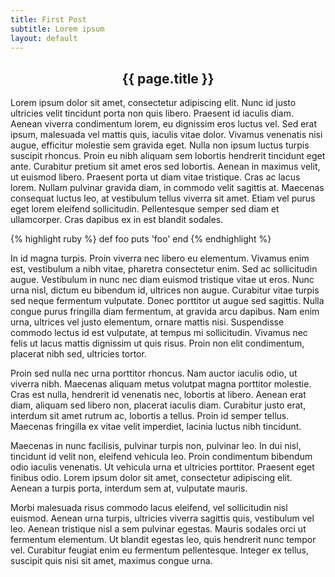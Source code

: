 ```yaml
---
title: First Post
subtitle: Lorem ipsum
layout: default
---
```


<div style="text-align: center;"><h2>{{ page.title }}</h2></div>

Lorem ipsum dolor sit amet, consectetur adipiscing elit. Nunc id justo ultricies velit tincidunt porta non quis libero. Praesent id iaculis diam. Aenean viverra condimentum lorem, eu dignissim eros luctus vel. Sed erat ipsum, malesuada vel mattis quis, iaculis vitae dolor. Vivamus venenatis nisi augue, efficitur molestie sem gravida eget. Nulla non ipsum luctus turpis suscipit rhoncus. Proin eu nibh aliquam sem lobortis hendrerit tincidunt eget ante. Curabitur pretium sit amet eros sed lobortis. Aenean in maximus velit, ut euismod libero. Praesent porta ut diam vitae tristique. Cras ac lacus lorem. Nullam pulvinar gravida diam, in commodo velit sagittis at. Maecenas consequat luctus leo, at vestibulum tellus viverra sit amet. Etiam vel purus eget lorem eleifend sollicitudin. Pellentesque semper sed diam et ullamcorper. Cras dapibus ex in est blandit sodales.

{% highlight ruby %}
def foo
  puts 'foo'
end
{% endhighlight %}

In id magna turpis. Proin viverra nec libero eu elementum. Vivamus enim est, vestibulum a nibh vitae, pharetra consectetur enim. Sed ac sollicitudin augue. Vestibulum in nunc nec diam euismod tristique vitae ut eros. Nunc urna nisl, dictum eu bibendum id, ultrices non augue. Curabitur vitae turpis sed neque fermentum vulputate. Donec porttitor ut augue sed sagittis. Nulla congue purus fringilla diam fermentum, at gravida arcu dapibus. Nam enim urna, ultrices vel justo elementum, ornare mattis nisi. Suspendisse commodo lectus id est vulputate, at tempus mi sollicitudin. Vivamus nec felis ut lacus mattis dignissim ut quis risus. Proin non elit condimentum, placerat nibh sed, ultricies tortor.

Proin sed nulla nec urna porttitor rhoncus. Nam auctor iaculis odio, ut viverra nibh. Maecenas aliquam metus volutpat magna porttitor molestie. Cras est nulla, hendrerit id venenatis nec, lobortis at libero. Aenean erat diam, aliquam sed libero non, placerat iaculis diam. Curabitur justo erat, interdum sit amet rutrum ac, lobortis a tellus. Proin id semper tellus. Maecenas fringilla ex vitae velit imperdiet, lacinia luctus nibh tincidunt.

Maecenas in nunc facilisis, pulvinar turpis non, pulvinar leo. In dui nisl, tincidunt id velit non, eleifend vehicula leo. Proin condimentum bibendum odio iaculis venenatis. Ut vehicula urna et ultricies porttitor. Praesent eget finibus odio. Lorem ipsum dolor sit amet, consectetur adipiscing elit. Aenean a turpis porta, interdum sem at, vulputate mauris.

Morbi malesuada risus commodo lacus eleifend, vel sollicitudin nisl euismod. Aenean urna turpis, ultricies viverra sagittis quis, vestibulum vel leo. Aenean tristique nisl a sem pulvinar egestas. Mauris sodales orci ut fermentum elementum. Ut blandit egestas leo, quis hendrerit nunc tempor vel. Curabitur feugiat enim eu fermentum pellentesque. Integer ex tellus, suscipit quis nisi sit amet, maximus congue urna.